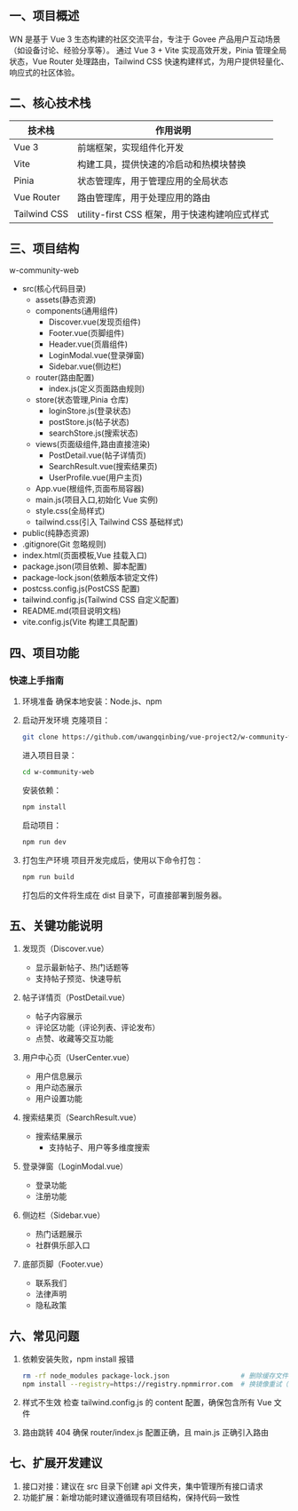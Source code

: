 ## 一、项目概述
WN 是基于 Vue 3 生态构建的社区交流平台，专注于 Govee 产品用户互动场景（如设备讨论、经验分享等）。
通过 Vue 3 + Vite 实现高效开发，Pinia 管理全局状态，Vue Router 处理路由，Tailwind CSS 快速构建样式，为用户提供轻量化、响应式的社区体验。

## 二、核心技术栈
| 技术栈       | 作用说明                              |  
| ------------ | ------------------------------------- |  
| Vue 3        | 前端框架，实现组件化开发              |  
| Vite         | 构建工具，提供快速的冷启动和热模块替换 |  
| Pinia        | 状态管理库，用于管理应用的全局状态    |  
| Vue Router   | 路由管理库，用于处理应用的路由        |  
| Tailwind CSS | utility-first CSS 框架，用于快速构建响应式样式 |  

## 三、项目结构  
w-community-web  
- src(核心代码目录)  
  - assets(静态资源)
  - components(通用组件)
      - Discover.vue(发现页组件)
      - Footer.vue(页脚组件)
      - Header.vue(页眉组件)
      - LoginModal.vue(登录弹窗)
      - Sidebar.vue(侧边栏)
  - router(路由配置)
      - index.js(定义页面路由规则)
  - store(状态管理,Pinia 仓库) 
      - loginStore.js(登录状态)  
      - postStore.js(帖子状态)  
      - searchStore.js(搜索状态)  
  - views(页面级组件,路由直接渲染) 
      - PostDetail.vue(帖子详情页)
      - SearchResult.vue(搜索结果页)
      - UserProfile.vue(用户主页)  
  - App.vue(根组件,页面布局容器)  
  - main.js(项目入口,初始化 Vue 实例)  
  - style.css(全局样式)  
  - tailwind.css(引入 Tailwind CSS 基础样式)  
- public(纯静态资源)  
- .gitignore(Git 忽略规则)  
- index.html(页面模板,Vue 挂载入口)  
- package.json(项目依赖、脚本配置)  
- package-lock.json(依赖版本锁定文件)  
- postcss.config.js(PostCSS 配置)  
- tailwind.config.js(Tailwind CSS 自定义配置)  
- README.md(项目说明文档)   
- vite.config.js(Vite 构建工具配置)  
## 四、项目功能
### 快速上手指南
1. 环境准备
确保本地安装：Node.js、npm

2. 启动开发环境
   克隆项目：
   ```bash
   git clone https://github.com/uwangqinbing/vue-project2/w-community-web.git
   ```
   进入项目目录：
   ```bash
   cd w-community-web
   ```
   安装依赖：
   ```bash
   npm install
   ```
   启动项目：
   ```bash
   npm run dev
   ```

3. 打包生产环境
   项目开发完成后，使用以下命令打包：
   ```bash
   npm run build
   ```
   打包后的文件将生成在 dist 目录下，可直接部署到服务器。

## 五、关键功能说明
1. 发现页（Discover.vue）
   - 显示最新帖子、热门话题等
   - 支持帖子预览、快速导航

2. 帖子详情页（PostDetail.vue）
   - 帖子内容展示
   - 评论区功能（评论列表、评论发布）
   - 点赞、收藏等交互功能

3. 用户中心页（UserCenter.vue）
   - 用户信息展示
   - 用户动态展示
   - 用户设置功能

4. 搜索结果页（SearchResult.vue）
   - 搜索结果展示
     - 支持帖子、用户等多维度搜索

5. 登录弹窗（LoginModal.vue）
   - 登录功能
   - 注册功能

6. 侧边栏（Sidebar.vue）
   - 热门话题展示
   - 社群俱乐部入口

7. 底部页脚（Footer.vue）
   - 联系我们
   - 法律声明
   - 隐私政策

## 六、常见问题
1. 依赖安装失败，npm install 报错
   ```bash
   rm -rf node_modules package-lock.json                  # 删除缓存文件
   npm install --registry=https://registry.npmmirror.com  # 换镜像重试（如淘宝镜像）
   ```

2. 样式不生效
   检查 tailwind.config.js 的 content 配置，确保包含所有 Vue 文件

3. 路由跳转 404
   确保 router/index.js 配置正确，且 main.js 正确引入路由

## 七、扩展开发建议
1. 接口对接：建议在 src 目录下创建 api 文件夹，集中管理所有接口请求
2. 功能扩展：新增功能时建议遵循现有项目结构，保持代码一致性